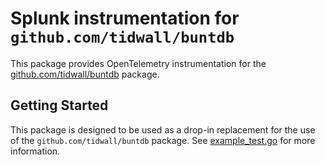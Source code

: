 # Splunk instrumentation for `github.com/tidwall/buntdb`

This package provides OpenTelemetry instrumentation for the
[github.com/tidwall/buntdb](https://github.com/tidwall/buntdb)
package.

## Getting Started

This package is designed to be used as a drop-in replacement for the use of the
`github.com/tidwall/buntdb` package. See
[example_test.go](./example_test.go) for more information.
